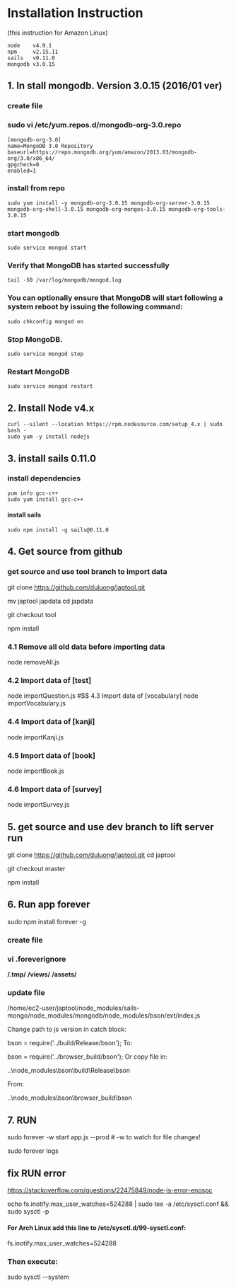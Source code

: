 # Installation Instruction
(this instruction for Amazon Linux)

	node 	v4.9.1
	npm 	v2.15.11
	sails 	v0.11.0
	mongodb	v3.0.15
		

## 1. In stall mongodb. Version 3.0.15 (2016/01 ver)

### create file
### sudo vi /etc/yum.repos.d/mongodb-org-3.0.repo
	[mongodb-org-3.0]
	name=MongoDB 3.0 Repository
	baseurl=https://repo.mongodb.org/yum/amazon/2013.03/mongodb-org/3.0/x86_64/
	gpgcheck=0
	enabled=1


### install from repo
	sudo yum install -y mongodb-org-3.0.15 mongodb-org-server-3.0.15 mongodb-org-shell-3.0.15 mongodb-org-mongos-3.0.15 mongodb-org-tools-3.0.15


### start mongodb
	sudo service mongod start

### Verify that MongoDB has started successfully
	tail -50 /var/log/mongodb/mongod.log

### You can optionally ensure that MongoDB will start following a system reboot by issuing the following command:
	sudo chkconfig mongod on

### Stop MongoDB.
	sudo service mongod stop

### Restart MongoDB
	sudo service mongod restart


## 2. Install Node v4.x
	curl --silent --location https://rpm.nodesource.com/setup_4.x | sudo bash -
	sudo yum -y install nodejs


## 3. install sails 0.11.0

### install dependencies
	yum info gcc-c++
	sudo yum install gcc-c++

#### install sails
	sudo npm install -g sails@0.11.0


## 4. Get source from github

### get source and use tool branch to import data
git clone https://github.com/duluong/japtool.git

mv japtool japdata
cd japdata

git checkout tool

npm install

### 4.1 Remove all old data before importing data
node removeAll.js 
### 4.2 Import data of [test] 
node importQuestion.js 
#$$ 4.3 Import data of [vocabulary]
node importVocabulary.js 
### 4.4 Import data of [kanji]
node importKanji.js 
### 4.5 Import data of [book]
node importBook.js 
### 4.6 Import data of [survey]
node importSurvey.js 


## 5. get source and use dev branch to lift server run
git clone https://github.com/duluong/japtool.git
cd japtool

git checkout master

npm install



## 6. Run app forever

sudo npm install forever -g

### create file
### vi .foreverignore
**/.tmp/**
**/views/**
**/assets/**



### update file
/home/ec2-user/japtool/node_modules/sails-mongo/node_modules/mongodb/node_modules/bson/ext/index.js

Change path to js version in catch block:

bson = require('../build/Release/bson');
To:

bson = require('../browser_build/bson');
Or copy file in:

..\node_modules\bson\build\Release\bson

From:

..\node_modules\bson\browser_build\bson


## 7. RUN
sudo forever -w start app.js --prod # -w to watch for file changes!

sudo forever logs




## fix RUN error
https://stackoverflow.com/questions/22475849/node-js-error-enospc

echo fs.inotify.max_user_watches=524288 | sudo tee -a /etc/sysctl.conf && sudo sysctl -p

#### For Arch Linux add this line to /etc/sysctl.d/99-sysctl.conf:

fs.inotify.max_user_watches=524288

### Then execute:
sudo sysctl --system
